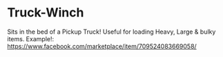 # Truck-Winch
Sits in the bed of a Pickup Truck! Useful for loading Heavy, Large &amp; bulky items. Example!: https://www.facebook.com/marketplace/item/709524083669058/

